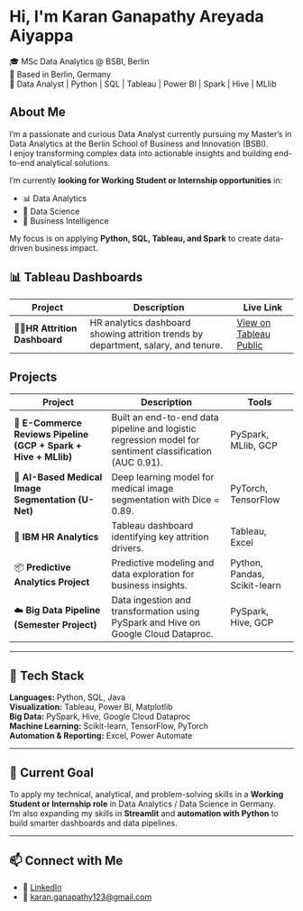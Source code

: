 #  Hi, I'm Karan Ganapathy Areyada Aiyappa  

🎓 MSc Data Analytics @ BSBI, Berlin  
📍 Based in Berlin, Germany  
💼 Data Analyst | Python | SQL | Tableau | Power BI | Spark | Hive | MLlib  


##  About Me
I’m a passionate and curious Data Analyst currently pursuing my Master’s in Data Analytics at the Berlin School of Business and Innovation (BSBI).  
I enjoy transforming complex data into actionable insights and building end-to-end analytical solutions.

I’m currently **looking for Working Student or Internship opportunities** in:
- 📊 Data Analytics  
- 🤖 Data Science  
- 🧮 Business Intelligence  

My focus is on applying **Python, SQL, Tableau, and Spark** to create data-driven business impact.



## 📊 Tableau Dashboards

| Project | Description | Live Link |
|----------|--------------|------------|
| 🧍‍♂️**HR Attrition Dashboard** | HR analytics dashboard showing attrition trends by department, salary, and tenure. | [View on Tableau Public](https://public.tableau.com/views/Project_Visulaization/SalesPerformanceDashboard?:language=en-US&:sid=&:redirect=auth&:display_count=n&:origin=viz_share_link)



##  Projects

| Project | Description | Tools |
|----------|--------------|-------|
| 🛒 **E-Commerce Reviews Pipeline (GCP + Spark + Hive + MLlib)** | Built an end-to-end data pipeline and logistic regression model for sentiment classification (AUC 0.91). | PySpark, MLlib, GCP |
| 🧠 **AI-Based Medical Image Segmentation (U-Net)** | Deep learning model for medical image segmentation with Dice = 0.89. | PyTorch, TensorFlow |
| 👔 **IBM HR Analytics** | Tableau dashboard identifying key attrition drivers. | Tableau, Excel |
| 📦 **Predictive Analytics Project** | Predictive modeling and data exploration for business insights. | Python, Pandas, Scikit-learn |
| ☁️ **Big Data Pipeline (Semester Project)** | Data ingestion and transformation using PySpark and Hive on Google Cloud Dataproc. | PySpark, Hive, GCP |

---

## 🧰 Tech Stack  
**Languages:** Python, SQL, Java  
**Visualization:** Tableau, Power BI, Matplotlib  
**Big Data:** PySpark, Hive, Google Cloud Dataproc  
**Machine Learning:** Scikit-learn, TensorFlow, PyTorch  
**Automation & Reporting:** Excel, Power Automate  

---

## 🎯 Current Goal
To apply my technical, analytical, and problem-solving skills in a **Working Student or Internship role** in Data Analytics / Data Science in Germany.  
I’m also expanding my skills in **Streamlit** and **automation with Python** to build smarter dashboards and data pipelines.

---

## 📫 Connect with Me  
- 💼 [LinkedIn](www.linkedin.com/in/karan-ganapathy-a56a88203)
- 📧 karan.ganapathy123@gmail.com  
